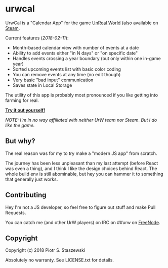 # urwcal

UrwCal is a "Calendar App" for the game [UnReal World](http://www.urw.fi/wiki) (also available on [Steam](http://store.steampowered.com/app/351700/UnReal_World/).

Current features (*2018-02-11*):

- Month-based calendar view with number of events at a date
- Ability to add events either "in N days" or "on specific date"
- Handles events crossing a year boundary (but only within one in-game year)
- Sorted upcoming events list with basic color coding
- You can remove events at any time (no edit though)
- Very basic "bad input" communication
- Saves state in Local Storage

The utility of this app is probably most pronounced if you like getting into farming for real.

**[Try it out yourself!](http://tensor.work/~drbig/urwcal/)**

*NOTE: I'm in no way affiliated with neither UrW team nor Steam. But I do like the game.*

## But why?

The real reason was for my to try make a "modern JS app" from scratch.

The journey has been less unpleasant than my last attempt (before React was even a thing), and I think I like the design choices behind React. The whole build env is still abominable, but hey you can hammer it to something that generally just works.

## Contributing

Hey I'm not a JS developer, so feel free to figure out stuff and make Pull Requests.

You can catch me (and other UrW players) on IRC on ##urw on [FreeNode](https://webchat.freenode.net/).

## Copyright

Copyright (c) 2018 Piotr S. Staszewski

Absolutely no warranty. See LICENSE.txt for details.
